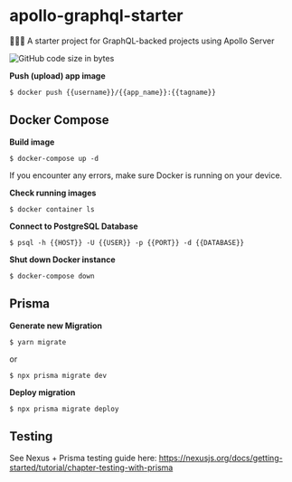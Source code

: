 # apollo-graphql-starter

🚀👨‍🚀 A starter project for GraphQL-backed projects using Apollo Server

![GitHub code size in bytes](https://img.shields.io/github/languages/code-size/nick-cheatwood7/apollo-graphql-starter)

**Push (upload) app image**

```shell
$ docker push {{username}}/{{app_name}}:{{tagname}}
```

## Docker Compose

**Build image**

```shell
$ docker-compose up -d
```

If you encounter any errors, make sure Docker is running on your device.

**Check running images**

```shell
$ docker container ls
```

**Connect to PostgreSQL Database**

```shell
$ psql -h {{HOST}} -U {{USER}} -p {{PORT}} -d {{DATABASE}}
```

**Shut down Docker instance**

```shell
$ docker-compose down
```

## Prisma

**Generate new Migration**

```shell
$ yarn migrate
```

or

```shell
$ npx prisma migrate dev
```

**Deploy migration**

```shell
$ npx prisma migrate deploy
```

## Testing

See Nexus + Prisma testing guide here: https://nexusjs.org/docs/getting-started/tutorial/chapter-testing-with-prisma
